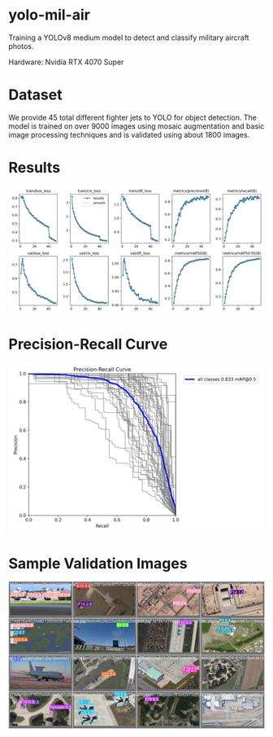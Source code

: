 # yolo-mil-air
Training a YOLOv8 medium model to detect and classify military aircraft photos. 

Hardware: Nvidia RTX 4070 Super

# Dataset
We provide 45 total different fighter jets to YOLO for object detection. The model is trained on over 9000 images using mosaic augmentation and basic image processing techniques and is validated using about 1800 images. 

# Results 
![Results](./images/results.png)

# Precision-Recall Curve
![PR Curve](./images/PR_curve.png)
# Sample Validation Images
![Validation](./images/val_batch2_pred.jpg)
